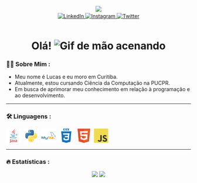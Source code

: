 <div id="header" align="center">
  <img src="https://media.giphy.com/media/M9gbBd9nbDrOTu1Mqx/giphy.gif" width="100"/>

  <div id="badges">
    <a href="https://www.linkedin.com/in/lucskj/">
      <img src="https://img.shields.io/badge/LinkedIn-blue?style=for-the-badge&logo=linkedin&logoColor=white" alt="LinkedIn"/>
    </a>
    <a href="https://www.instagram.com/lucs_kj/">
      <img src="https://img.shields.io/badge/Instagram-E4405F?style=for-the-badge&logo=instagram&logoColor=white" alt="Instagram"/>
    </a>
    <a href="https://twitter.com/lucs_kj">
      <img src="https://img.shields.io/badge/Twitter-blue?style=for-the-badge&logo=twitter&logoColor=white" alt="Twitter"/>
    </a>
  </div>

  <img src="https://komarev.com/ghpvc/?username=lucskj&style=flat-square&color=blue" alt=""/>

  <h1>
    Olá!
    <img src="https://media.giphy.com/media/hvRJCLFzcasrR4ia7z/giphy.gif" 
           alt="Gif de mão acenando"
           height="45"
           width="45" />
  </h1>
</div>

### :man_technologist: Sobre Mim :

- Meu nome é Lucas e eu moro em Curitiba.
- Atualmente, estou cursando Ciência da Computação na PUCPR.
- Em busca de aprimorar meu conhecimento em relação à programação e ao desenvolvimento.

---

### :hammer_and_wrench: Linguagens :

<div>
  <img src="https://github.com/devicons/devicon/blob/master/icons/java/java-original-wordmark.svg" title="Java" alt="Java" width="40" height="40"/>&nbsp;
  <img src="https://github.com/devicons/devicon/blob/master/icons/python/python-original.svg" title="Python" alt="Python" width="40" height="40"/>&nbsp;
  <img src="https://github.com/devicons/devicon/blob/master/icons/mysql/mysql-original-wordmark.svg" title="MySQL"  alt="MySQL" width="40" height="40"/>&nbsp;
  <img src="https://github.com/devicons/devicon/blob/master/icons/css3/css3-plain-wordmark.svg"  title="CSS3" alt="CSS" width="40" height="40"/>&nbsp;
  <img src="https://github.com/devicons/devicon/blob/master/icons/html5/html5-original.svg" title="HTML5" alt="HTML" width="40" height="40"/>&nbsp;
  <img src="https://github.com/devicons/devicon/blob/master/icons/javascript/javascript-original.svg" title="JavaScript" alt="JavaScript" width="40" height="40"/>&nbsp;

---

### :fire: Estatísticas :

<div class="flex-container" align="center">
  <img 
  width=35%
  src="https://github-readme-stats.vercel.app/api?username=lucskj&show_icons=true&theme=radical&include_all_commits=true&count_private=true"/>
  <img width=35% src="https://github-readme-stats.vercel.app/api/top-langs/?username=lucskj&theme=radical&layout=compact"/>
</div>
